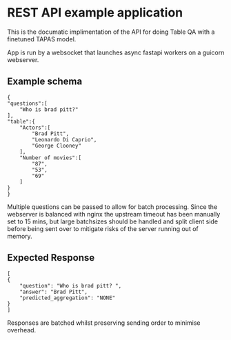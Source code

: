 # REST API example application
This is the documatic implimentation of the API for doing Table QA with a finetuned TAPAS model. 

App is run by a websocket that launches async fastapi workers on a guicorn webserver.



## Example schema
    {
    "questions":[
        "Who is brad pitt?"
    ],
    "table":{
        "Actors":[
            "Brad Pitt",
            "Leonardo Di Caprio",
            "George Clooney"
        ],
        "Number of movies":[
            "87",
            "53",
            "69"
        ]
    }
    }
Multiple questions can be passed to allow for batch processing. Since the webserver is balanced with nginx the upstream timeout has been manually set to 15 mins,
but large batchsizes should be handled and split client side before being sent over to mitigate risks of the server running out of memory. 

## Expected Response 
    [
    {
        "question": "Who is brad pitt? ",
        "answer": "Brad Pitt",
        "predicted_aggregation": "NONE"
    }
    ]

Responses are batched whilst preserving sending order to minimise overhead.










